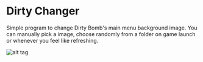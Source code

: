 # Dirty Changer
Simple program to change Dirty Bomb's main menu background image.
You can manually pick a image, choose randomly from a folder on game launch or whenever you feel like refreshing.

![alt tag](https://raw.github.com/Lybrica/DirtyChanger/blob/master/source/scrn.png)

